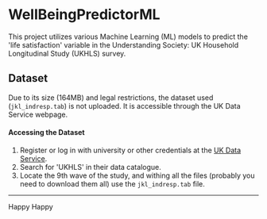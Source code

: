 # WellBeingPredictorML

This project utilizes various Machine Learning (ML) models to predict the 'life satisfaction' variable in the Understanding Society: UK Household Longitudinal Study (UKHLS) survey.

## Dataset

Due to its size (164MB) and legal restrictions, the dataset used (`jkl_indresp.tab`) is not uploaded. It is accessible through the UK Data Service webpage.

#### Accessing the Dataset

1. Register or log in with university or other credentials at the [UK Data Service](https://ukdataservice.ac.uk/help/registration/registration-login-faqs/).
2. Search for 'UKHLS' in their data catalogue.
3. Locate the 9th wave of the study, and withing all the files (probably you need to download them all) use the `jkl_indresp.tab` file.

<!-- 


## Models Used

[Provide a brief description of the ML models used in your project here.]

## How to Run the Project

[Instructions on how to run your project, any dependencies, etc.]
-->
---

Happy Happy
